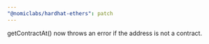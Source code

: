 ```yaml
---
"@nomiclabs/hardhat-ethers": patch
---
```


getContractAt() now throws an error if the address is not a contract.
